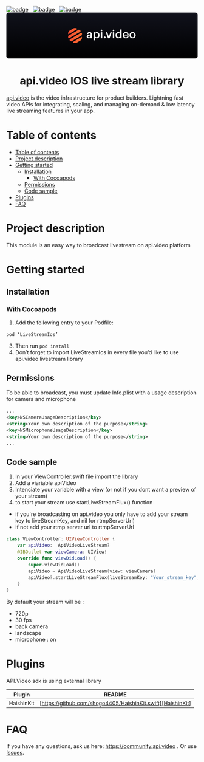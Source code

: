 [![badge](https://img.shields.io/twitter/follow/api_video?style=social)](https://twitter.com/intent/follow?screen_name=api_video) &nbsp; [![badge](https://img.shields.io/github/stars/apivideo/api.video-ios-live-stream?style=social)](https://github.com/apivideo/api.video-ios-live-stream) &nbsp; [![badge](https://img.shields.io/discourse/topics?server=https%3A%2F%2Fcommunity.api.video)](https://community.api.video)
![](https://github.com/apivideo/API_OAS_file/blob/master/apivideo_banner.png)
<h1 align="center">api.video IOS live stream library</h1>

[api.video](https://api.video) is the video infrastructure for product builders. Lightning fast video APIs for integrating, scaling, and managing on-demand & low latency live streaming features in your app.

# Table of contents

- [Table of contents](#table-of-contents)
- [Project description](#project-description)
- [Getting started](#getting-started)
  - [Installation](#installation)
    - [With Cocoapods](#with-cocoapods)
  - [Permissions](#permissions)
  - [Code sample](#code-sample)
- [Plugins](#plugins)
- [FAQ](#faq)

# Project description

This module is an easy way to broadcast livestream on api.video platform

# Getting started

## Installation

### With Cocoapods

1. Add the following entry to your Podfile:
```swift
pod ‘LiveStreamIos’
```
3. Then run `pod install`
4. Don’t forget to import LiveStreamIos in every file you’d like to use api.video livestream library

## Permissions
To be able to broadcast, you must update Info.plist with a usage description for camera and microphone

```xml
...
<key>NSCameraUsageDescription</key>
<string>Your own description of the purpose</string>
<key>NSMicrophoneUsageDescription</key>
<string>Your own description of the purpose</string>
...
```

## Code sample
1. In your ViewController.swift file import the library
2. Add a viariable apiVideo 
3. Intenciate your variable with a view (or not if you dont want a preview of your stream)
4. to start your stream use startLiveStreamFlux() function
 - if you're broadcasting on api.video you only have to add your stream key to liveStreamKey, and nil for rtmpServerUrl)
 - if not add your rtmp server url to rtmpServerUrl

```swift
class ViewController: UIViewController {
    var apiVideo:  ApiVideoLiveStream?
    @IBOutlet var viewCamera: UIView!
    override func viewDidLoad() {
        super.viewDidLoad()
        apiVideo = ApiVideoLiveStream(view: viewCamera)
        apiVideo?.startLiveStreamFlux(liveStreamKey: "Your_stream_key", rtmpServerUrl: nil)
    }
}
```
By default your stream will be : 
- 720p
- 30 fps
- back camera
- landscape
- microphone : on

# Plugins

API.Video sdk is using external library

| Plugin | README |
| ------ | ------ |
| HaishinKit | [https://github.com/shogo4405/HaishinKit.swift][HaishinKit] |

# FAQ
If you have any questions, ask us here:  https://community.api.video .
Or use [Issues].

[//]: # (These are reference links used in the body of this note and get stripped out when the markdown processor does its job. There is no need to format nicely because it shouldn't be seen. Thanks SO - http://stackoverflow.com/questions/4823468/store-comments-in-markdown-syntax)

[Issues]: <https://github.com/apivideo/api.video-ios-live-stream/issues>
[HaishinKit]: <https://github.com/shogo4405/HaishinKit.swift>


